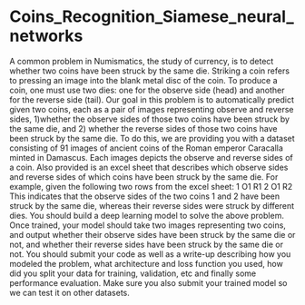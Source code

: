 # Coins_Recognition_Siamese_neural_networks
A common problem in Numismatics, the study of currency, is to detect whether two coins have been struck by the same die. Striking a coin refers to pressing an image into the blank metal disc of the coin. To produce a coin, one must use two dies: one for the observe side (head) and another for the reverse side (tail). Our goal in this problem is to automatically predict given two coins, each as a pair of images representing observe and reverse sides, 1)whether the observe sides of those two coins have been struck by the same die, and 2) whether the reverse sides of those two coins have been struck by the same die.  To do this, we are providing you with a dataset consisting of 91 images of ancient coins of the Roman emperor Caracalla minted in Damascus. Each images depicts the observe and reverse sides of a coin. Also provided is an excel sheet that describes which observe sides and reverse sides of which coins have been struck by the same die. For example, given the following two rows from the excel sheet:  1 O1 R1 2 O1 R2  This indicates that the observe sides of the two coins 1 and 2 have been struck by the same die, whereas their reverse sides were struck by different dies.  You should build a deep learning model to solve the above problem. Once trained, your model should take two images representing two coins, and output whether their observe sides have been struck by the same die or not, and whether their reverse sides have been struck by the same die or not. You should submit your code as well as a write-up describing how you modeled the problem, what architecture and loss function you used, how did you split your data for training, validation, etc and finally some performance evaluation. Make sure you also submit your trained model so we can test it on other datasets.
